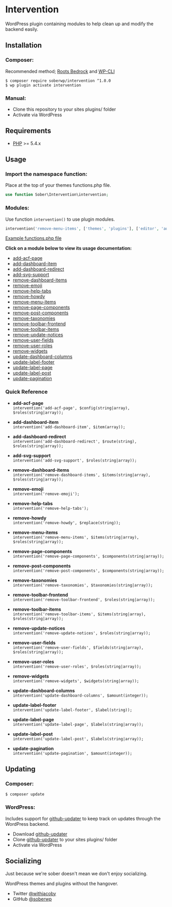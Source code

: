 # Intervention

WordPress plugin containing modules to help clean up and modify the backend easily.

## Installation

### Composer:
Recommended method; [Roots Bedrock](https://roots.io/bedrock/) and [WP-CLI](http://wp-cli.org/)
```shell
$ composer require soberwp/intervention ^1.0.0
$ wp plugin activate intervention
```

### Manual:
* Clone this repository to your sites plugins/ folder
* Activate via WordPress

## Requirements

* [PHP](http://php.net/manual/en/install.php) >= 5.4.x

## Usage

### Import the namespace function:

Place at the top of your themes functions.php file.
```php
use function Sober\Intervention\intervention;
```

### Modules:

Use function `intervention()` to use plugin modules.

```php
intervention('remove-menu-items', ['themes', 'plugins'], ['editor', 'author']);
```
[Example functions.php file](.docs/functions.php.md)

**Click on a module below to view its usage documentation:**

* [add-acf-page](.docs/add-acf-page.md)
* [add-dashboard-item](.docs/add-dashboard-item.md)
* [add-dashboard-redirect](.docs/add-dashboard-item.md)
* [add-svg-support](.docs/add-svg-support.md)
* [remove-dashboard-items](.docs/remove-dashboard-items.md)
* [remove-emoji](.docs/remove-emoji.md)
* [remove-help-tabs](.docs/remove-help-tabs.md)
* [remove-howdy](.docs/remove-howdy.md)
* [remove-menu-items](.docs/remove-menu-items.md)
* [remove-page-components](.docs/remove-page-components.md)
* [remove-post-components](.docs/remove-post-components.md)
* [remove-taxonomies](.docs/remove-taxonomies.md)
* [remove-toolbar-frontend](.docs/remove-toolbar-frontend.md)
* [remove-toolbar-items](.docs/remove-toolbar-items.md)
* [remove-update-notices](.docs/remove-update-notices.md)
* [remove-user-fields](.docs/remove-user-fields.md)
* [remove-user-roles](.docs/remove-user-roles.md)
* [remove-widgets](.docs/remove-widgets.md)
* [update-dashboard-columns](.docs/update-dashboard-columns.md)
* [update-label-footer](.docs/update-label-footer.md)
* [update-label-page](.docs/update-label-page.md)
* [update-label-post](.docs/update-label-post.md)
* [update-pagination](.docs/update-pagination.md)

### Quick Reference

* **add-acf-page**<br>
`intervention('add-acf-page', $config(string|array), $roles(string|array));`

* **add-dashboard-item**<br>
`intervention('add-dashboard-item', $item(array));`

* **add-dashboard-redirect**<br>
`intervention('add-dashboard-redirect', $route(string), $roles(string|array));`

* **add-svg-support**<br>
`intervention('add-svg-support', $roles(string|array));`

* **remove-dashboard-items**<br>
`intervention('remove-dashboard-items', $items(string|array), $roles(string|array));`

* **remove-emoji**<br>
`intervention('remove-emoji');`

* **remove-help-tabs**<br>
`intervention('remove-help-tabs');`

* **remove-howdy**<br>
`intervention('remove-howdy', $replace(string));`

* **remove-menu-items**<br>
`intervention('remove-menu-items', $items(string|array), $roles(string|array));`

* **remove-page-components**<br>
`intervention('remove-page-components', $components(string|array));`

* **remove-post-components**<br>
`intervention('remove-post-components', $components(string|array));`

* **remove-taxonomies**<br>
`intervention('remove-taxonomies', $taxonomies(string|array));`

* **remove-toolbar-frontend**<br>
`intervention('remove-toolbar-frontend', $roles(string|array));`

* **remove-toolbar-items**<br>
`intervention('remove-toolbar-items', $items(string|array), $roles(string|array));`

* **remove-update-notices**<br>
`intervention('remove-update-notices', $roles(string|array));`

* **remove-user-fields**<br>
`intervention('remove-user-fields', $fields(string|array), $roles(string|array));`

* **remove-user-roles**<br>
`intervention('remove-user-roles', $roles(string|array));`

* **remove-widgets**<br>
`intervention('remove-widgets', $widgets(string|array));`

* **update-dashboard-columns**<br>
`intervention('update-dashboard-columns', $amount(integer));`

* **update-label-footer**<br>
`intervention('update-label-footer', $label(string));`

* **update-label-page**<br>
`intervention('update-label-page', $labels(string|array));`

* **update-label-post**<br>
`intervention('update-label-post', $labels(string|array));`

* **update-pagination**<br>
`intervention('update-pagination', $amount(integer));`

## Updating

### Composer:
```shell
$ composer update
```

### WordPress:
Includes support for [github-updater](https://github.com/afragen/github-updater) to keep track on updates through the WordPress backend.
* Download [github-updater](https://github.com/afragen/github-updater)
* Clone [github-updater](https://github.com/afragen/github-updater) to your sites plugins/ folder
* Activate via WordPress


## Socializing

Just because we're sober doesn't mean we don't enjoy socializing.

WordPress themes and plugins without the hangover.

* Twitter [@withjacoby](https://twitter.com/darrenjacoby)
* GitHub [@soberwp](https://github.com/soberwp)
